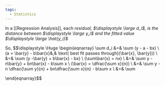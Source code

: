 ```yaml
---
tags:
  - Statistics
---
```

In a [[Regression Analysis]], each *residual, $\displaystyle \large d_i$, is the distance between $\displaystyle \large y_i$ and the fitted value $\displaystyle \large \hat{y_i}$*

So,
$$\displaystyle \Huge \begin{eqnarray} 
\sum d_i &=& \sum (y - a - bx) \\
(a = \bar{y} - b\bar{x}&,& \text{ best fit passes through}(\bar{x}, \bar{y})) \\
&=& \sum (y -\bar{y} + b\bar{x} - bx) \\
(\sum\bar{x} = nx) \\
&=& \sum y - n\bar{y} + bn\bar{x} - b\sum x \\
(\bar{x} = \dfrac{\sum x}{n}) \\
&=& \sum y - n \dfrac{\sum y}{n} + bn\dfrac{\sum x}{n} - b\sum x \\
&=& \sum

\end{eqnarray}$$
